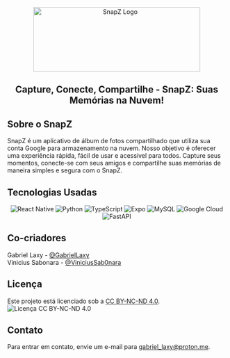 <div align="center">
  <img height="148px" width="384px" src="https://i.imgur.com/mStE0Nn.png" alt="SnapZ Logo"/>
</div>

  <h2 align="center">Capture, Conecte, Compartilhe - SnapZ: Suas Memórias na Nuvem!</h2>
  <h2>Sobre o SnapZ</h2>
  <p>
    SnapZ é um aplicativo de álbum de fotos compartilhado que utiliza sua conta Google para armazenamento na nuvem. Nosso objetivo é oferecer uma experiência rápida, fácil de usar e acessível para todos. Capture seus momentos, conecte-se com seus amigos e compartilhe suas memórias de maneira simples e segura com o SnapZ.
  </p>

  <h2>Tecnologias Usadas</h2>
  <p align="center">
    <img src="https://img.shields.io/badge/React_Native-20232A?style=for-the-badge&logo=react&logoColor=61DAFB" alt="React Native"/>
    <img src="https://img.shields.io/badge/Python-FFD43B?style=for-the-badge&logo=python&logoColor=blue" alt="Python"/>
    <img src="https://img.shields.io/badge/TypeScript-007ACC?style=for-the-badge&logo=typescript&logoColor=white" alt="TypeScript"/>
    <img src="https://img.shields.io/badge/Expo-000020?style=for-the-badge&logo=expo&logoColor=white" alt="Expo"/>
    <img src="https://img.shields.io/badge/MySQL-4479A1?style=for-the-badge&logo=mysql&logoColor=white" alt="MySQL"/>
    <img src="https://img.shields.io/badge/Google_Cloud-4285F4?style=for-the-badge&logo=google-cloud&logoColor=white" alt="Google Cloud"/>
    <img src="https://img.shields.io/badge/FastAPI-009688?style=for-the-badge&logo=fastapi&logoColor=white" alt="FastAPI"/>
  </p>

  <h2>Co-criadores</h2>
  <p>
    <a>Gabriel Laxy - </a>
    <a href="https://github.com/GabrielLaxy">@GabrielLaxy</a><br>
    <a>Vinicius Sabonara - </a>
    <a href="https://github.com/ViniciusSab0nara">@ViniciusSab0nara</a>
  </p>

  <h2>Licença</h2>
  <p>
    Este projeto está licenciado sob a <a href="https://creativecommons.org/licenses/by-nc-nd/4.0/">CC BY-NC-ND 4.0</a>.
    <br>
    <img src="https://img.shields.io/badge/License-CC%20BY--NC--ND%204.0-lightgrey.svg" alt="Licença CC BY-NC-ND 4.0"/>
  </p>

  <h2>Contato</h2>
  <p>
    Para entrar em contato, envie um e-mail para <a href="mailto:gabriel_laxy@proton.me">gabriel_laxy@proton.me</a>.
  </p>

